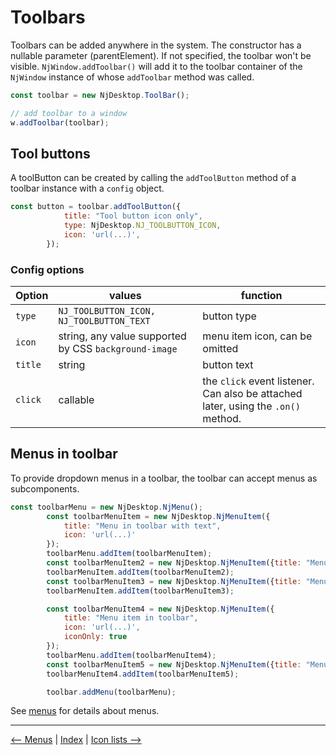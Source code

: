 # Toolbars

Toolbars can be added anywhere in the system. The constructor has a nullable parameter (parentElement). If not specified, the toolbar won't be visible. `NjWindow.addToolbar()` will add it to the toolbar container of the `NjWindow` instance of whose `addToolbar` method was called.

```javascript
const toolbar = new NjDesktop.ToolBar();

// add toolbar to a window
w.addToolbar(toolbar);
```

## Tool buttons

A toolButton can be created by calling the `addToolButton` method of a toolbar instance with a `config` object.

```javascript
const button = toolbar.addToolButton({
            title: "Tool button icon only",
            type: NjDesktop.NJ_TOOLBUTTON_ICON,
            icon: 'url(...)',
        });
```

### Config options

| Option | values | function |
| ------ | ------ | -------- |
| `type` | `NJ_TOOLBUTTON_ICON, NJ_TOOLBUTTON_TEXT` | button type |
| `icon` | string, any value supported by CSS `background-image` | menu item icon, can be omitted
| `title` | string | button text 
| `click` | callable | the `click` event listener. Can also be attached later, using the `.on()` method.


## Menus in toolbar

To provide dropdown menus in a toolbar, the toolbar can accept menus as subcomponents.

```javascript
const toolbarMenu = new NjDesktop.NjMenu();
        const toolbarMenuItem = new NjDesktop.NjMenuItem({
            title: "Menu in toolbar with text", 
            icon: 'url(...)'
        });
        toolbarMenu.addItem(toolbarMenuItem);
        const toolbarMenuItem2 = new NjDesktop.NjMenuItem({title: "Menu item 2"})
        toolbarMenuItem.addItem(toolbarMenuItem2);
        const toolbarMenuItem3 = new NjDesktop.NjMenuItem({title: "Menu item 3"})
        toolbarMenuItem.addItem(toolbarMenuItem3);

        const toolbarMenuItem4 = new NjDesktop.NjMenuItem({
            title: "Menu item in toolbar", 
            icon: 'url(...)',
            iconOnly: true
        });
        toolbarMenu.addItem(toolbarMenuItem4);
        const toolbarMenuItem5 = new NjDesktop.NjMenuItem({title: "Menu item 2"})
        toolbarMenuItem4.addItem(toolbarMenuItem5);

        toolbar.addMenu(toolbarMenu);
```

See [menus](./menus.md) for details about menus.

---
[<-- Menus](./menus.md) |
[Index](./index.md) |
[Icon lists -->](./icon_lists.md)
